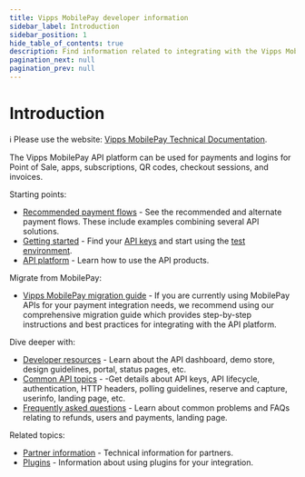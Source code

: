 ```yaml
---
title: Vipps MobilePay developer information
sidebar_label: Introduction
sidebar_position: 1
hide_table_of_contents: true
description: Find information related to integrating with the Vipps MobilePay APIs.
pagination_next: null
pagination_prev: null
---
```


# Introduction

<!-- START_COMMENT -->
ℹ️ Please use the website:
[Vipps MobilePay Technical Documentation](https://developer.vippsmobilepay.com/docs/vipps-developers/).
<!-- END_COMMENT -->

The Vipps MobilePay API platform can be used for payments and logins for Point of Sale, apps, subscriptions, QR codes, checkout sessions, and invoices.

Starting points:

* [Recommended payment flows](https://developer.vippsmobilepay.com/docs/vipps-solutions/) - See the recommended and alternate payment flows. These include examples combining several API solutions.
* [Getting started](./getting-started.md) - Find your [API keys](./common-topics/api-keys.md) and start using the [test environment](./test-environment.md).
* [API platform](https://developer.vippsmobilepay.com/docs/APIs/) - Learn how to use the API products.

Migrate from MobilePay:

* [Vipps MobilePay migration guide](./mp-migration-guide/README.md) - If you are currently using MobilePay APIs for your payment integration needs, we recommend using our comprehensive migration guide which provides step-by-step instructions and best practices for integrating with the API platform.

Dive deeper with:

* [Developer resources](https://developer.vippsmobilepay.com/docs/vipps-developers/developer-resources) - Learn about the API dashboard, demo store, design guidelines, portal, status pages, etc.
* [Common API topics](https://developer.vippsmobilepay.com/docs/vipps-developers/common-topics) - -Get details about API keys, API lifecycle, authentication, HTTP headers, polling guidelines, reserve and capture, userinfo, landing page, etc.
* [Frequently asked questions](https://developer.vippsmobilepay.com/docs/vipps-developers/faqs) - Learn about common problems and FAQs relating to refunds, users and payments, landing page.

Related topics:

* [Partner information](https://developer.vippsmobilepay.com/docs/partner) - Technical information for partners.
* [Plugins](https://developer.vippsmobilepay.com/docs/plugins) - Information about using plugins for your integration.
